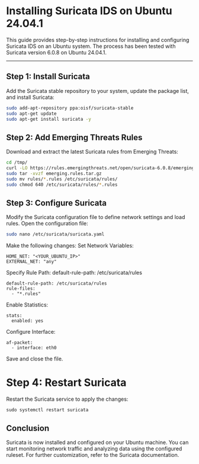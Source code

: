 # Installing Suricata IDS on Ubuntu 24.04.1

This guide provides step-by-step instructions for installing and configuring Suricata IDS on an Ubuntu system. The process has been tested with Suricata version 6.0.8 on Ubuntu 24.04.1.

---
## Step 1: Install Suricata

Add the Suricata stable repository to your system, update the package list, and install Suricata:

```bash
sudo add-apt-repository ppa:oisf/suricata-stable
sudo apt-get update
sudo apt-get install suricata -y
```

## Step 2: Add Emerging Threats Rules
Download and extract the latest Suricata rules from Emerging Threats:
```bash
cd /tmp/
curl -LO https://rules.emergingthreats.net/open/suricata-6.0.8/emerging.rules.tar.gz
sudo tar -xvzf emerging.rules.tar.gz
sudo mv rules/*.rules /etc/suricata/rules/
sudo chmod 640 /etc/suricata/rules/*.rules
```

## Step 3:  Configure Suricata
Modify the Suricata configuration file to define network settings and load rules. 
Open the configuration file:
```bash
sudo nano /etc/suricata/suricata.yaml
```
Make the following changes:
Set Network Variables:
```
HOME_NET: "<YOUR_UBUNTU_IP>"
EXTERNAL_NET: "any"
```
Specify Rule Path:
default-rule-path: /etc/suricata/rules
```
default-rule-path: /etc/suricata/rules
rule-files:
  - "*.rules"
```
Enable Statistics:
```
stats:
  enabled: yes

```
Configure Interface:
```
af-packet:
  - interface: eth0
```

Save and close the file.

# Step 4: Restart Suricata
Restart the Suricata service to apply the changes:
```
sudo systemctl restart suricata
```
## Conclusion
Suricata is now installed and configured on your Ubuntu machine. You can start monitoring network traffic and analyzing data using the configured ruleset. For further customization, refer to the Suricata documentation.



